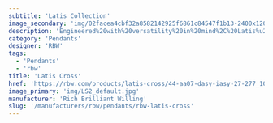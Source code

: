```yaml
---
subtitle: 'Latis Collection'
image_secondary: 'img/02facea4cbf32a8582142925f6861c84547f1b13-2400x1200.png'
description: 'Engineered%20with%20versatility%20in%20mind%2C%20Latis%u2019s%20intelligent%2C%20fail-safe%20design%20easily%20adapts%20to%20a%20wide%20range%20of%20spaces%2C%20looks%2C%20and%20architectural%20conditions.%20Evocative%20of%20a%20structural%20I-beam%2C%20its%20deceptively%20minimalist%20profile%20packs%20robust%20performance%20capabilities%20into%20RBW%u2019s%20new%20optic%20platform.'
category: 'Pendants'
designer: 'RBW'
tags:
  - 'Pendants'
  - 'rbw'
title: 'Latis Cross'
href: 'https://rbw.com/products/latis-cross/44-aa07-dasy-iasy-27-277_10_din-no_s'
image_primary: 'img/LS2_default.jpg'
manufacturer: 'Rich Brilliant Willing'
slug: '/manufacturers/rbw/pendants/rbw-latis-cross'
---
```

